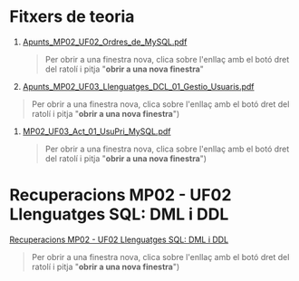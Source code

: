 # Fitxers de teoria

1. <a href="https://drive.google.com/open?id=1y1G9Vwe2JqtWHJfOYYxGhw7l-a5s0pJE" target="_blank">Apunts_MP02_UF02_Ordres_de_MySQL.pdf</a>
   > Per obrir a una finestra nova, clica sobre l'enllaç amb el botó dret del ratolí i pitja "**obrir a una nova finestra**"
   
1. [Apunts_MP02_UF03_Llenguatges_DCL_01_Gestio_Usuaris.pdf](MP02_UF03/documents/Apunts_MP02_UF03_Llenguatges_DCL_01_Gestio_Usuaris.pdf)
> Per obrir a una finestra nova, clica sobre l'enllaç amb el botó dret del ratolí i pitja "**obrir a una nova finestra**")

1. [MP02_UF03_Act_01_UsuPri_MySQL.pdf](MP02_UF03/documents/MP02_UF03_Act_01_UsuPri_MySQL.pdf)
   > Per obrir a una finestra nova, clica sobre l'enllaç amb el botó dret del ratolí i pitja "**obrir a una nova finestra**")

# Recuperacions MP02 - UF02 Llenguatges SQL: DML i DDL

[Recuperacions MP02 - UF02 Llenguatges SQL: DML i DDL](recuperacio/MP02UF02/README.md)
   > Per obrir a una finestra nova, clica sobre l'enllaç amb el botó dret del ratolí i pitja "**obrir a una nova finestra**")
